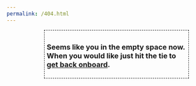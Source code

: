 ```yaml
---
permalink: /404.html
---
```

<div style="width:320px;margin:0 auto;display:block;border-width:thin;border-style:dashed;padding: 5px;">
<h3>Seems like you in the empty space now. When you would like just hit the tie to <a href="/">get back onboard</a>.</h3></div>